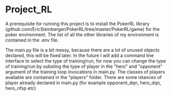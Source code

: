 # Project_RL
A prerequisite for running this project is to install the PokerRL library (github.com/EricSteinberger/PokerRL/tree/master/PokerRL/game) for the poker environment.
The list of all the other libraries of my environment is contained in the .env file.

The main.py file is a bit messy, because there are a lot of unused objects declared, this will be fixed later. In the future I will add a command line interface to select the type of training/run, for now you can change the type of training/run by substing the type of player in the "hero" and "opponent" argument of the training loop invocations in main.py. The classes of players available are contained in the "players" folder. There are some istances of player already declared in main.py (for example opponent_dqn, hero_dqn, hero_nfsp etc)
